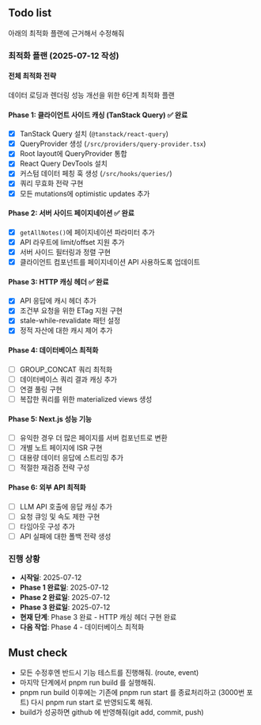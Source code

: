 ## Todo list

아래의 최적화 플랜에 근거해서 수정해줘

### 최적화 플랜 (2025-07-12 작성)

#### 전체 최적화 전략
데이터 로딩과 렌더링 성능 개선을 위한 6단계 최적화 플랜

#### Phase 1: 클라이언트 사이드 캐싱 (TanStack Query) ✅ 완료
- [x] TanStack Query 설치 (`@tanstack/react-query`)
- [x] QueryProvider 생성 (`/src/providers/query-provider.tsx`)
- [x] Root layout에 QueryProvider 통합
- [x] React Query DevTools 설치
- [x] 커스텀 데이터 페칭 훅 생성 (`/src/hooks/queries/`)
- [x] 쿼리 무효화 전략 구현
- [x] 모든 mutations에 optimistic updates 추가

#### Phase 2: 서버 사이드 페이지네이션 ✅ 완료
- [x] `getAllNotes()`에 페이지네이션 파라미터 추가
- [x] API 라우트에 limit/offset 지원 추가
- [x] 서버 사이드 필터링과 정렬 구현
- [x] 클라이언트 컴포넌트를 페이지네이션 API 사용하도록 업데이트

#### Phase 3: HTTP 캐싱 헤더 ✅ 완료
- [x] API 응답에 캐시 헤더 추가
- [x] 조건부 요청을 위한 ETag 지원 구현
- [x] stale-while-revalidate 패턴 설정
- [x] 정적 자산에 대한 캐시 제어 추가

#### Phase 4: 데이터베이스 최적화
- [ ] GROUP_CONCAT 쿼리 최적화
- [ ] 데이터베이스 쿼리 결과 캐싱 추가
- [ ] 연결 풀링 구현
- [ ] 복잡한 쿼리를 위한 materialized views 생성

#### Phase 5: Next.js 성능 기능
- [ ] 유익한 경우 더 많은 페이지를 서버 컴포넌트로 변환
- [ ] 개별 노트 페이지에 ISR 구현
- [ ] 대용량 데이터 응답에 스트리밍 추가
- [ ] 적절한 재검증 전략 구성

#### Phase 6: 외부 API 최적화
- [ ] LLM API 호출에 응답 캐싱 추가
- [ ] 요청 큐잉 및 속도 제한 구현
- [ ] 타임아웃 구성 추가
- [ ] API 실패에 대한 폴백 전략 생성

### 진행 상황
- **시작일**: 2025-07-12
- **Phase 1 완료일**: 2025-07-12
- **Phase 2 완료일**: 2025-07-12
- **Phase 3 완료일**: 2025-07-12
- **현재 단계**: Phase 3 완료 - HTTP 캐싱 헤더 구현 완료
- **다음 작업**: Phase 4 - 데이터베이스 최적화

## Must check
- 모든 수정후엔 반드시 기능 테스트를 진행해줘. (route, event)
- 마지막 단계에서 pnpm run build 를 실행해줘.
- pnpm run build 이후에는 기존에 pnpm run start 를 종료처리하고 (3000번 포트) 다시 pnpm run start 로 반영되도록 해줘.
- build가 성공하면 github 에 반영해줘(git add, commit, push)
